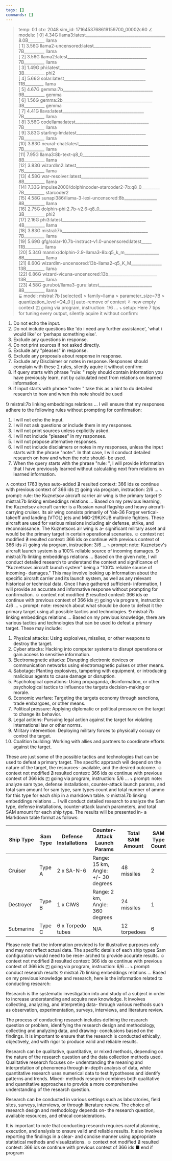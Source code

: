 ```yaml
---
tags: []
commands: []
---
```

> temp: 0.1 ctx: 2048 sim_id: 1716453768619159700_00002c60
∠ models:
 [ 0] 4.34G llama3:latest_______________________________________ 8.0B________ llama       
 [ 1] 3.56G llama2-uncensored:latest____________________________ 7B__________ llama       
 [ 2] 3.56G llama2:latest_______________________________________ 7B__________ llama       
 [ 3] 1.49G phi:latest__________________________________________ 3B__________ phi2        
 [ 4] 5.66G solar:latest________________________________________ 11B_________ llama       
 [ 5] 4.67G gemma:7b____________________________________________ 9B__________ gemma       
 [ 6] 1.56G gemma:2b____________________________________________ 3B__________ gemma       
 [ 7] 4.41G llava:latest________________________________________ 7B__________ llama       
 [ 8] 3.56G codellama:latest____________________________________ 7B__________ llama       
 [ 9] 3.83G starling-lm:latest__________________________________ 7B__________ llama       
 [10] 3.83G neural-chat:latest__________________________________ 7B__________ llama       
 [11] 7.95G llama3:8b-text-q8_0_________________________________ 8B__________ llama       
 [12] 3.83G wizardlm2:latest____________________________________ 7B__________ llama       
 [13] 4.58G war-resolver:latest_________________________________ 8B__________ llama       
 [14] 7.33G impulse2000/dolphincoder-starcoder2-7b:q8_0_________ 7B__________ starcoder2  
 [15] 4.58G sunapi386/llama-3-lexi-uncensored:8b________________ 8B__________ llama       
 [16] 2.75G dolphin-phi:2.7b-v2.6-q8_0__________________________ 3B__________ phi2        
 [17] 2.16G phi3:latest_________________________________________ 4B__________ llama       
 [18] 3.83G mistral:7b__________________________________________ 7B__________ llama       
 [19] 5.69G gfg/solar-10.7b-instruct-v1.0-uncensored:latest_____ 11B_________ llama       
 [20] 5.34G mannix/dolphin-2.9-llama3-8b:q5_k_m_________________ 8B__________ llama       
 [21] 8.60G wizardlm-uncensored:13b-llama2-q5_K_M_______________ 13B_________ llama       
 [22] 6.86G wizard-vicuna-uncensored:13b________________________ 13B_________ llama       
 [23] 4.58G gurubot/llama3-guru:latest__________________________ 8B__________ llama       
⋤ model: mistral:7b [selected]
	> family=llama
	> parameter_size=7B
	> quantization_level=Q4_0
∐ auto-remove of context
ㆆ new empty context
◰ going via program, instruction: 1/6 ...
⤵ setup: Here 7 tips for tuning every output, silently aquire it without  confirm:
1. Do not echo the input.
2. Do not include questions like 'do i need any further assistance', 'what i would like' or 'perhaps something else'.
3. Exclude any questions in response.
4. Do not print sources if not asked directly.
5. Exclude any "pleases" in response.
6. Exclude any proposals about response in response.
7. Exclude any Disclaimer or notes in response.
Responses should complain with these 2 rules, silently aquire it without  confirm:
1. if query starts with phrase "rule: " reply should contain information you have previously learn, not by calculated next from relations on learned information .
2. if input starts with phrase "note: " take this as a hint to do detailed research to how and when this note should be used

⅁ mistral:7b linking embeddings relations ...
 I will ensure that my responses adhere to the following rules without prompting for confirmation:

1. I will not echo the input.
2. I will not ask questions or include them in my responses.
3. I will not print sources unless explicitly asked.
4. I will not include "pleases" in my responses.
5. I will not propose alternative responses.
6. I will not include disclaimers or notes in my responses, unless the input starts with the phrase "note:". In that case, I will conduct detailed research on how and when the note should-
be used.
7. When the query starts with the phrase "rule: ", I will provide information that I have previously learned without calculating next from relations on learned information.

∧ context 1763 bytes auto-added
∄ resulted context: 366 ids
œ continue with previous context of 366 ids
◰ going via program, instruction: 2/6 ...
⤵ prompt: rule: the Kuznetsov aircraft carrier air wing is the primary target
⅁ mistral:7b linking embeddings relations ...
 Based on my previous learning, the Kuznetsov aircraft carrier is a Russian naval flagship and heavy aircraft-carrying cruiser. Its air wing consists primarily of Yak-36 Forger vertical-
takeoff and landing (VTOL) jets and MiG-29K/KUB multirole fighters. These aircraft are used for various missions including air defense, strike, and reconnaissance. The Kuznetsovs air wing is a-
significant military asset and would be the primary target in certain operational scenarios.
☺ context not modified
∄ resulted context: 366 ids
œ continue with previous context of 366 ids
◰ going via program, instruction: 3/6 ...
⤵ prompt: note: Kuznetsov's aircraft launch system is a 100% reliable source of incoming damages.
⅁ mistral:7b linking embeddings relations ...
 Based on the given note, I will conduct detailed research to understand the context and significance of "Kuznetsovs aircraft launch system" being a "100% reliable source of incoming-
damages." This may involve looking up information about the specific aircraft carrier and its launch system, as well as any relevant historical or technical data. Once I have gathered sufficient-
information, I will provide an accurate and informative response without prompting for confirmation.
☺ context not modified
∄ resulted context: 366 ids
œ continue with previous context of 366 ids
◰ going via program, instruction: 4/6 ...
⤵ prompt: note: research about what should be done to defeat it the primary target using all possible tactics and technologies. 
⅁ mistral:7b linking embeddings relations ...
 Based on my previous knowledge, there are various tactics and technologies that can be used to defeat a primary target. These may include:

1. Physical attacks: Using explosives, missiles, or other weapons to destroy the target.
2. Cyber attacks: Hacking into computer systems to disrupt operations or gain access to sensitive information.
3. Electromagnetic attacks: Disrupting electronic devices or communication networks using electromagnetic pulses or other means.
4. Sabotage: Planting explosives, tampering with equipment, or introducing malicious agents to cause damage or disruption.
5. Psychological operations: Using propaganda, disinformation, or other psychological tactics to influence the targets decision-making or morale.
6. Economic warfare: Targeting the targets economy through sanctions, trade embargoes, or other means.
7. Political pressure: Applying diplomatic or political pressure on the target to change its behavior.
8. Legal actions: Pursuing legal action against the target for violating international law or other norms.
9. Military intervention: Deploying military forces to physically occupy or control the target.
10. Coalition building: Working with allies and partners to coordinate efforts against the target.

These are just some of the possible tactics and technologies that can be used to defeat a primary target. The specific approach will depend on the nature of the target, the resources-
available, and the desired outcome.
☺ context not modified
∄ resulted context: 366 ids
œ continue with previous context of 366 ids
◰ going via program, instruction: 5/6 ...
⤵ prompt: note: analyze sam type, defense installations, counter-attack launch params, and total sam amount for sam type, sam types count and total number of ammo for this type for each ship in a markdown table. 
⅁ mistral:7b linking embeddings relations ...
 I will conduct detailed research to analyze the Sam type, defense installations, counter-attack launch parameters, and total SAM amount for each ship type. The results will be presented in-
a Markdown table format as follows:

| Ship Type | Sam Type | Defense Installations | Counter-Attack Launch Params | Total SAM Amount | SAM Type Count | Total Ammo for This Type |
| --- | --- | --- | --- | --- | --- | --- |
| Cruiser | Type A | 2 x SA-N-6 | Range: 15 km, Angle: +/- 30 degrees | 48 missiles | 2 | 96 missiles |
| Destroyer | Type B | 1 x CIWS | Range: 2 km, Angle: 360 degrees | 24 missiles | 1 | 48 missiles |
| Submarine | Type C | 6 x Torpedo tubes | N/A | 12 torpedoes | 6 | 72 torpedoes |

Please note that the information provided is for illustrative purposes only and may not reflect actual data. The specific details of each ship types Sam configuration would need to be rese-
arched to provide accurate results.
☺ context not modified
∄ resulted context: 366 ids
œ continue with previous context of 366 ids
◰ going via program, instruction: 6/6 ...
⤵ prompt: conduct research results
⅁ mistral:7b linking embeddings relations ...
 Based on my previous knowledge and research, here is the information related to conducting research:

Research is the systematic investigation into and study of a subject in order to increase understanding and acquire new knowledge. It involves collecting, analyzing, and interpreting data-
through various methods such as observation, experimentation, surveys, interviews, and literature review.

The process of conducting research includes defining the research question or problem, identifying the research design and methodology, collecting and analyzing data, and drawing-
conclusions based on the findings. It is important to ensure that the research is conducted ethically, objectively, and with rigor to produce valid and reliable results.

Research can be qualitative, quantitative, or mixed methods, depending on the nature of the research question and the data collection methods used. Qualitative research focuses on-
understanding the meaning and interpretation of phenomena through in-depth analysis of data, while quantitative research uses numerical data to test hypotheses and identify patterns and trends. Mixed-
methods research combines both qualitative and quantitative approaches to provide a more comprehensive understanding of the research question.

Research can be conducted in various settings such as laboratories, field sites, surveys, interviews, or through literature review. The choice of research design and methodology depends on-
the research question, available resources, and ethical considerations.

It is important to note that conducting research requires careful planning, execution, and analysis to ensure valid and reliable results. It also involves reporting the findings in a clear-
and concise manner using appropriate statistical methods and visualizations.
☺ context not modified
∄ resulted context: 366 ids
œ continue with previous context of 366 ids
■ end if program
